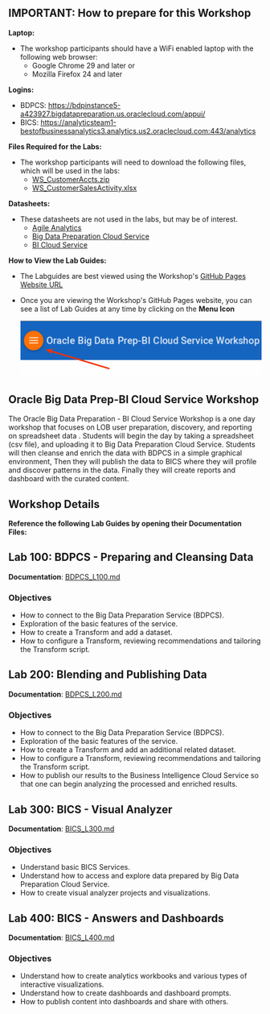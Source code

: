 ## IMPORTANT: How to prepare for this Workshop

**Laptop:** 
- The workshop participants should have a WiFi enabled laptop with the following web browser:
    - Google Chrome 29 and later or
    - Mozilla Firefox 24 and later


**Logins:** 
- BDPCS: https://bdpinstance5-a423927.bigdatapreparation.us.oraclecloud.com/appui/
- BICS:  https://analyticsteam1-bestofbusinessanalytics3.analytics.us2.oraclecloud.com:443/analytics

**Files Required for the Labs:** 
- The workshop participants will need to download the following files, which will be used in the labs:
    - [WS\_CustomerAccts.zip](data/WS\_CustomerAccts.zip)
    - [WS\_CustomerSalesActivity.xlsx](data/WS\_CustomerSalesActivity.xlsx)

**Datasheets:** 
- These datasheets are not used in the labs, but may be of interest.
    - [Agile Analytics](datasheets/agile\_analytics.pdf)
    - [Big Data Preparation Cloud Service](datasheets/big-data-prep-cloud-service-ds.pdf)
    - [BI Cloud Service](datasheets/Oracle\_Business\_Intelligence\_Cloud\_Service\_DataSheet.pdf)

**How to View the Lab Guides:**

- The Labguides are best viewed using the Workshop's [GitHub Pages Website URL](https://pcdavies.github.io/BigDataPrepBICS/BDPCS-BICS/) 
- Once you are viewing the Workshop's GitHub Pages website, you can see a list of Lab Guides at any time by clicking on the **Menu Icon**

    ![](images/WorkshopMenu.png)

## Oracle Big Data Prep-BI Cloud Service Workshop

The Oracle Big Data Preparation - BI Cloud Service Workshop is a one day workshop that focuses on LOB user preparation, discovery, and reporting on spreadsheet data . Students will begin the day by taking a spreadsheet (csv file), and uploading it to Big Data Preparation Cloud Service. Students will then cleanse and enrich the data with BDPCS in a simple graphical environment, Then they will publish the data to BICS where they will profile and discover patterns in the data. Finally they will create reports and dashboard with the curated content. 

## Workshop Details

**Reference the following Lab Guides by opening their Documentation Files:**

## Lab 100: BDPCS - Preparing and Cleansing Data

**Documentation**: [BDPCS\_L100.md](BDPCS\_L100.md)

### Objectives

- How to connect to the Big Data Preparation Service (BDPCS).
- Exploration of the basic features of the service.
- How to create a Transform and add a dataset.
- How to configure a Transform, reviewing recommendations and tailoring the Transform script.

## Lab 200: Blending and Publishing Data

**Documentation**: [BDPCS\_L200.md](BDPCS\_L200.md)

### Objectives

- How to connect to the Big Data Preparation Service (BDPCS).
- Exploration of the basic features of the service.
- How to create a Transform and add an additional related dataset.
- How to configure a Transform, reviewing recommendations and tailoring the Transform script.
- How to publish our results to the Business Intelligence Cloud Service so that one can begin analyzing the processed and enriched results.

## Lab 300: BICS - Visual Analyzer

**Documentation**: [BICS\_L300.md](BICS\_L300.md)

### Objectives

- Understand basic BICS Services.
- Understand how to access and explore data prepared by Big Data Preparation Cloud Service.
- How to create visual analyzer projects and visualizations.

## Lab 400: BICS - Answers and Dashboards

**Documentation**: [BICS\_L400.md](BICS\_L400.md)

### Objectives

- Understand how to create analytics workbooks and various types of interactive visualizations.
- Understand how to create dashboards and dashboard prompts.
- How to publish content into dashboards and share with others.
